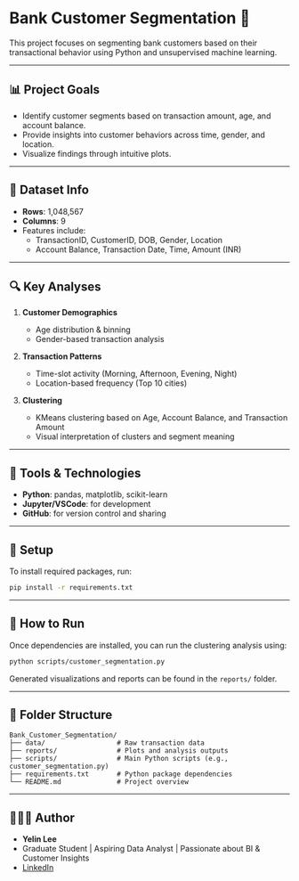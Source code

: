 # Bank Customer Segmentation 🏦

This project focuses on segmenting bank customers based on their transactional behavior using Python and unsupervised machine learning.

---

## 📊 Project Goals
- Identify customer segments based on transaction amount, age, and account balance.
- Provide insights into customer behaviors across time, gender, and location.
- Visualize findings through intuitive plots.


---

## 🧱 Dataset Info
- **Rows**: 1,048,567
- **Columns**: 9
- Features include:
  - TransactionID, CustomerID, DOB, Gender, Location
  - Account Balance, Transaction Date, Time, Amount (INR)

---

## 🔍 Key Analyses
1. **Customer Demographics**
   - Age distribution & binning
   - Gender-based transaction analysis

2. **Transaction Patterns**
   - Time-slot activity (Morning, Afternoon, Evening, Night)
   - Location-based frequency (Top 10 cities)

3. **Clustering**
   - KMeans clustering based on Age, Account Balance, and Transaction Amount
   - Visual interpretation of clusters and segment meaning

---

## 🧠 Tools & Technologies
- **Python**: pandas, matplotlib, scikit-learn
- **Jupyter/VSCode**: for development
- **GitHub**: for version control and sharing

---
## 🔧 Setup

To install required packages, run:

```bash
pip install -r requirements.txt
```

---

## 🚀 How to Run

Once dependencies are installed, you can run the clustering analysis using:

```bash
python scripts/customer_segmentation.py
```

Generated visualizations and reports can be found in the `reports/` folder.

---

## 📁 Folder Structure

```
Bank_Customer_Segmentation/
├── data/                  # Raw transaction data
├── reports/               # Plots and analysis outputs
├── scripts/               # Main Python scripts (e.g., customer_segmentation.py)
├── requirements.txt       # Python package dependencies
└── README.md              # Project overview
```


---

## 🙋🏻‍♀️ Author
- **Yelin Lee**  
- Graduate Student | Aspiring Data Analyst | Passionate about BI & Customer Insights  
- [LinkedIn](https://www.linkedin.com/in/your-link)
